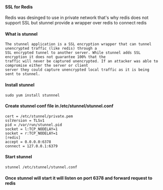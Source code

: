 #### SSL for Redis
Redis was desinged to use in private network that's why redis does not support SSL but stunnel provide a 
wrapper over redis to connect redis


#### What is stunnel
```
The stunnel application is a SSL encryption wrapper that can tunnel unencrypted traffic (like redis) through a 
SSL encrypted tunnel to another server. While stunnel adds SSL encryption it does not guarantee 100% that the 
traffic will never be captured unencrypted. If an attacker was able to compromise either the server or client
server they could capture unencrypted local traffic as it is being sent to stunnel.
```



#### Install stunnel
```
sudo yum install stunnnel
```

#### Create stunnel conf file in /etc/stunnel/stunnel.conf
````
cert = /etc/stunnel/private.pem
sslVersion = TLSv1
pid = /var/run/stunnel.pid
socket = l:TCP_NODELAY=1
socket = r:TCP_NODELAY=1
[redis]
accept = 0.0.0.0:6378
connect = 127.0.0.1:6379
````

#### Start stunnel
```
stunnel /etc/stunnel/stunnel.conf
```

#### Once stunnel will start it will listen on port 6378 and forward request to redis
